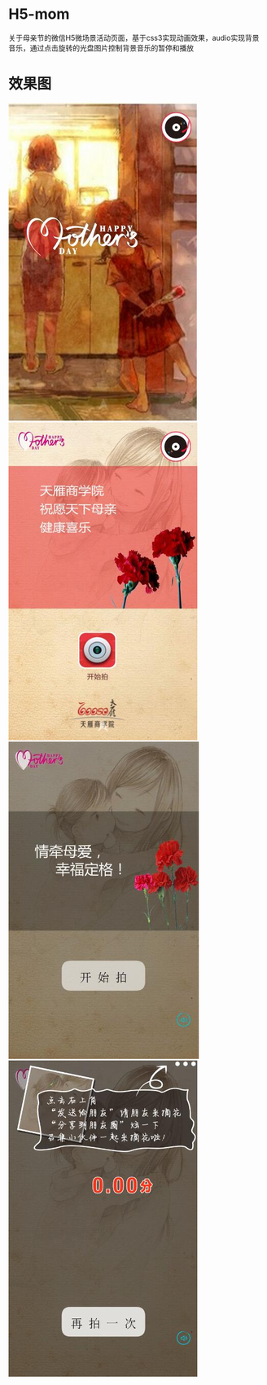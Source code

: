 # H5-mom
关于母亲节的微信H5微场景活动页面，基于css3实现动画效果，audio实现背景音乐，通过点击旋转的光盘图片控制背景音乐的暂停和播放

# 效果图

![](https://github.com/Ercyao/H5-mom/blob/master/%E5%B1%8F%E5%B9%95%E6%88%AA%E5%9B%BE/1.jpg)
![](https://github.com/Ercyao/H5-mom/blob/master/%E5%B1%8F%E5%B9%95%E6%88%AA%E5%9B%BE/2.jpg)
![](https://github.com/Ercyao/H5-mom/blob/master/%E5%B1%8F%E5%B9%95%E6%88%AA%E5%9B%BE/3.jpg)
![](https://github.com/Ercyao/H5-mom/blob/master/%E5%B1%8F%E5%B9%95%E6%88%AA%E5%9B%BE/4.jpg)




